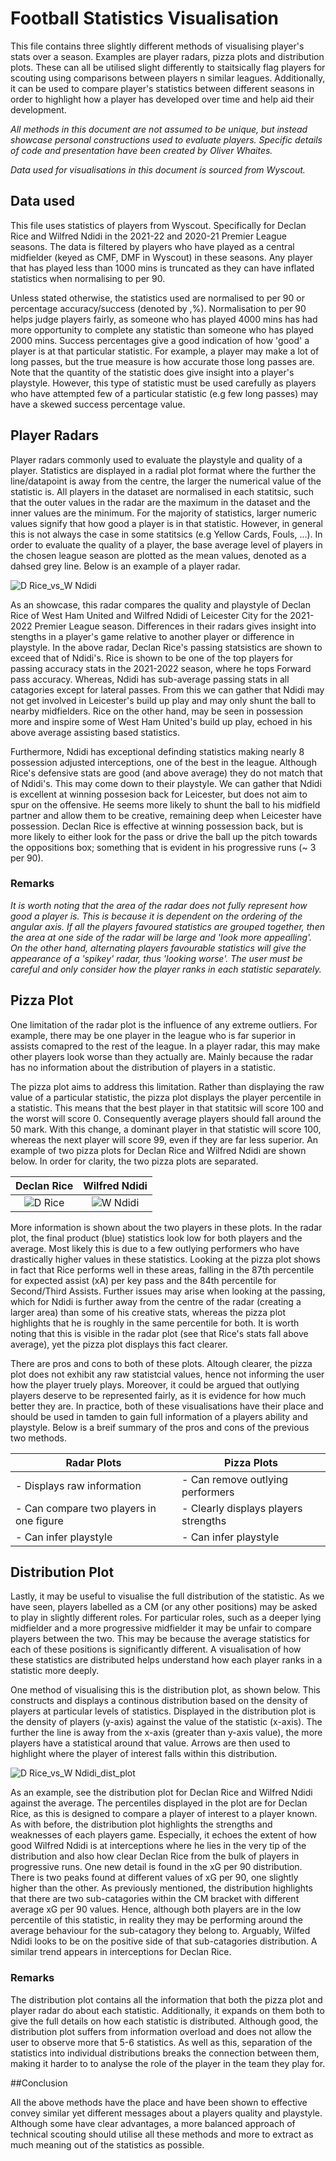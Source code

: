 # Football Statistics Visualisation

This file contains three slightly different methods of visualising player's stats over a season. Examples are player radars, pizza plots and distribution plots. These can all be utilised slight differently to staitsically flag players for scouting using comparisons between players n similar leagues. Additionally, it can be used to compare player's statistics between different seasons in order to highlight how a player has developed over time and help aid their development.

*All methods in this document are not assumed to be unique, but instead showcase personal constructions used to evaluate players. Specific details of code and presentation have been created by Oliver Whaites.*

*Data used for visualisations in this document is sourced from Wyscout.*

## Data used

This file uses statistics of players from Wyscout. Specifically for Declan Rice and Wilfred Ndidi in the 2021-22 and 2020-21 Premier League seasons. The data is filtered by players who have played as a central midfielder (keyed as CMF, DMF in Wyscout) in these seasons. Any player that has played less than 1000 mins is truncated as they can have inflated statistics when normalising to per 90.

Unless stated otherwise, the statistics used are normalised to per 90 or percentage accuracy/success (denoted by ,%). Normalisation to per 90 helps judge players fairly, as someone who has played 4000 mins has had more opportunity to complete any statistic than someone who has played 2000 mins. Success percentages give a good indication of how 'good' a player is at that particular statistic. For example, a player may make a lot of long passes, but the true measure is how accurate those long passes are. Note that the quantity of the statistic does give insight into a player's playstyle. However, this type of statistic must be used carefully as players who have attempted few of a particular statistic (e.g few long passes) may have a skewed success percentage value.

## Player Radars

Player radars commonly used to evaluate the playstyle and quality of a player. Statistics are displayed in a radial plot format where the further the line/datapoint is away from the centre, the larger the numerical value of the statistic is. All players in the dataset are normalised in each statitsic, such that the outer values in the radar are the maximum in the dataset and the inner values are the minimum. For the majority of statistics, larger numeric values signify that how good a player is in that statistic. However, in general this is not always the case in some statitsics (e.g Yellow Cards, Fouls, ...). In order to evaluate the quality of a player, the base average level of players in the chosen league season are plotted as the mean values, denoted as a dahsed grey line. Below is an example of a player radar.


![D  Rice_vs_W  Ndidi](https://user-images.githubusercontent.com/110287328/182711667-510248d9-f206-425d-b792-b7aeeb98d253.png)


As an showcase, this radar compares the quality and playstyle of Declan Rice of West Ham United and Wilfred Ndidi of Leicester City for the 2021-2022 Premier League season. Differences in their radars gives insight into stengths in a player's game relative to another player or difference in playstyle. In the above radar, Declan Rice's passing statsistics are shown to exceed that of Ndidi's. Rice is shown to be one of the top players for passing accuracy stats in the 2021-2022 season, where he tops Forward pass accuracy. Whereas, Ndidi has sub-average passing stats in all catagories except for lateral passes. From this we can gather that Ndidi may not get involved in Leicester's build up play and may only shunt the ball to nearby midfielders. Rice on the other hand, may be seen in possession more and inspire some of West Ham United's build up play, echoed in his above average assisting based statistics. 

Furthermore, Ndidi has exceptional definding statistics making nearly 8 possession adjusted interceptions, one of the best in the league. Although Rice's defensive stats are good (and above average) they do not match that of Ndidi's. This may come down to their playstyle. We can gather that Ndidi is excellent at winning possesion back for Leicester, but does not aim to spur on the offensive. He seems more likely to shunt the ball to his midfield partner and allow them to be creative, remaining deep when Leicester have possession. Declan Rice is effective at winning possession back, but is more likely to either look for the pass or drive the ball up the pitch towards the oppositions box; something that is evident in his progressive runs (~ 3 per 90).

### Remarks

*It is worth noting that the area of the radar does not fully represent how good a player is. This is because it is dependent on the ordering of the angular axis. If all the players favoured statistics are grouped together, then the area at one side of the radar will be large and 'look more appealling'. On the other hand, alternating players favourable statistics will give the appearance of a 'spikey' radar, thus 'looking worse'. The user must be careful and only consider how the player ranks in each statistic separately.*

## Pizza Plot

One limitation of the radar plot is the influence of any extreme outliers. For example, there may be one player in the league who is far superior in assists comapred to the rest of the league. In a player radar, this may make other players look worse than they actually are. Mainly because the radar has no information about the distribution of players in a statistic. 

The pizza plot aims to address this limitation. Rather than displaying the raw value of a particular statistic, the pizza plot displays the player percentile in a statistic. This means that the best player in that statitsic will score 100 and the worst will score 0. Consequently average players should fall around the 50 mark. With this change, a dominant player in that statistic will score 100, whereas the next player will score 99, even if they are far less superior. An example of two pizza plots for Declan Rice and Wilfred Ndidi are shown below. In order for clarity, the two pizza plots are separated.


Declan Rice             |  Wilfred Ndidi
:-------------------------:|:-------------------------:
![D  Rice](https://user-images.githubusercontent.com/110287328/182711303-4744f0d5-3e6b-473d-a42d-35bbf3d54480.png) |   ![W  Ndidi](https://user-images.githubusercontent.com/110287328/182711349-77be4295-be2d-481d-8f65-0703469b9d6f.png)


More information is shown about the two players in these plots. In the radar plot, the final product (blue) statistics look low for both players and the average. Most likely this is due to a few outlying performers who have drastically higher values in these statistics. Looking at the pizza plot shows in fact that Rice performs well in these areas, falling in the 87th percentile for expected assist (xA) per key pass and the 84th percentile for Second/Third Assists. Further issues may arise when looking at the passing, which for Ndidi is further away from the centre of the radar (creating a larger area) than some of his creative stats, whereas the pizza plot highlights that he is roughly in the same percentile for both. It is worth noting that this is visible in the radar plot (see that Rice's stats fall above average), yet the pizza plot displays this fact clearer. 

There are pros and cons to both of these plots. Altough clearer, the pizza plot does not exhibit any raw statistcial values, hence not informing the user how the player truely plays. Moreover, it could be argued that outlying players deserve to be represented fairly, as it is evidence for how much better they are. In practice, both of these visualisations have their place and should be used in tamden to gain full information of a players ability and playstyle. Below is a breif summary of the pros and cons of the previous two methods.

Radar Plots       |Pizza Plots         
|-----------------|-------------------|
|- Displays raw information |- Can remove outlying performers|
|- Can compare two players in one figure|- Clearly displays players strengths|
|- Can infer playstyle | - Can infer playstyle|


## Distribution Plot

Lastly, it may be useful to visualise the full distribution of the statistic. As we have seen, players labelled as a CM (or any other positions) may be asked to play in slightly different roles. For particular roles, such as a deeper lying midfielder and a more progressive midfielder it may be unfair to compare players between the two. This may be because the average statistics for each of these positions is significantly different. A visualisation of how these statistics are distributed helps understand how each player ranks in a statistic more deeply.

One method of visualising this is the distribution plot, as shown below. This constructs and displays a continous distribution based on the density of players at particular levels of statistics. Displayed in the distribution plot is the density of players (y-axis) against the value of the statistic (x-axis). The further the line is away from the x-axis (greater than y-axis value), the more players have a statistical around that value. Arrows are then used to highlight where the player of interest falls within this distribution.

![D  Rice_vs_W  Ndidi_dist_plot](https://user-images.githubusercontent.com/110287328/182716133-7d99f497-8954-4e5b-82d9-b674480d93d2.png)

As an example, see the distribution plot for Declan Rice and Wilfred Ndidi against the average. The percentiles displayed in the plot are for Declan Rice, as this is designed to compare a player of interest to a player known. As with before, the distribution plot highlights the strengths and weaknesses of each players game. Especially, it echoes the extent of how good Wilfred Ndidi is at interceptions where he lies in the very tip of the distribution and also how clear Declan Rice from the bulk of players in progressive runs. One new detail is found in the xG per 90 distribution. There is two peaks found at different values of xG per 90, one slightly higher than the other. As previously mentioned, the distribution highlights that there are two sub-catagories within the CM bracket with different average xG per 90 values. Hence, although both players are in the low percentile of this statistic, in reality they may be performing around the average behaviour for the sub-catagory they belong to. Arguably, Wilfed Ndidi looks to be on the positive side of that sub-catagories distribution. A similar trend appears in interceptions for Declan Rice.

### Remarks

The distribution plot contains all the information that both the pizza plot and player radar do about each statistic. Additionally, it expands on them both to give the full details on how each statistic is distributed. Although good, the distribution plot suffers from information overload and does not allow the user to observe more that 5-6 statistics. As well as this, separation of the statistics into individual distributions breaks the connection between them, making it harder to to analyse the role of the player in the team they play for. 

##Conclusion

All the above methods have the place and have been shown to effective convey similar yet different messages about a players quality and playstyle. Although some have clear advantages, a more balanced approach of technical scouting should utilise all these methods and more to extract as much meaning out of the statistics as possible.
